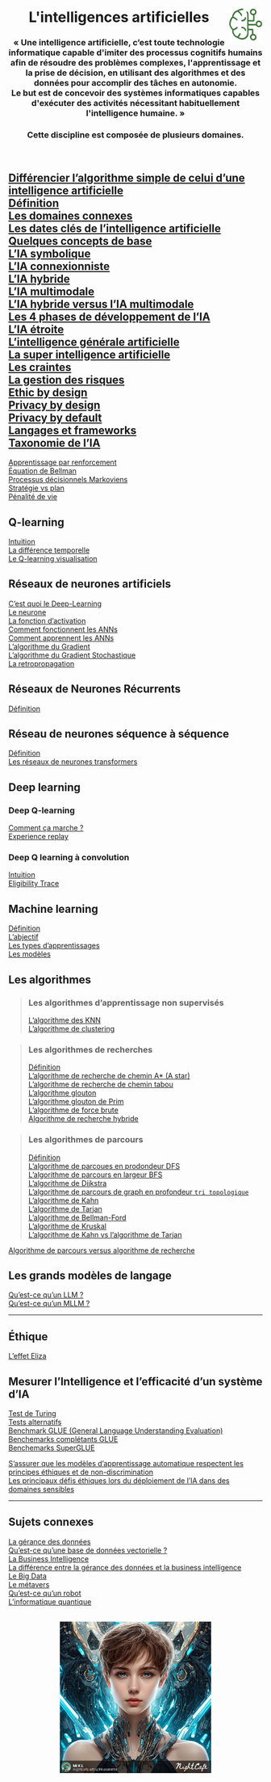 <h1 align="center"><b>L'intelligences artificielles</b> <a href="../"><img src="https://github.com/MiKL5/BI/raw/master/assets/bi.svg" alt="Les intelligences artificielles" align="right" height="64px"></a></h1>

<div align="center">
    <h3>« Une intelligence artificielle, c’est toute technologie informatique capable d'imiter des processus cognitifs humains afin de résoudre des problèmes complexes, l'apprentissage et la prise de décision, en utilisant des algorithmes et des données pour accomplir des tâches en autonomie.<br>Le but est de concevoir des systèmes informatiques capables d'exécuter des activités nécessitant habituellement l'intelligence humaine. »</h3>
    <h3>Cette discipline est composée de plusieurs domaines.</h3>
    <br>
    <!-- <a href="../">
        <img src="../assets/images/68747470733a2f2f6d617a652d677572752e6f73732d616363656c65726174652e616c6979756e63732e636f6d2f696d6167652f41453439334345393639363641304142363741383541333845363339463134462d30312e6a7067.png" alt="Les intelligences artificielles" height="300px">
    </a> -->
</div>

[Différencier l’algorithme simple de celui d’une intelligence artificielle](basics/aiOrNotAi)  
[Définition](basics/define)  
[Les domaines connexes](basics/relatedFields)  
[Les dates clés de l’intelligence artificielle](basics/history)  
[Quelques concepts de base](basics/basicConcepts)  
[L’IA symbolique](basics/sai)  
[L’IA connexionniste](basics/cai)  
[L’IA hybride](basics/hai)  
[L’IA multimodale](basics/mai)  
[L’IA hybride versus l’IA multimodale](basics/haiVsMai)  
[Les 4 phases de développement de l’IA](basics/aiDevelopmentPeriods)  
[L’IA étroite](basics/weakAI) <!-- Weak AI = Narrow AI (IA étroite) -->  
[L’intelligence générale artificielle](basics/agi)  
[La super intelligence artificielle](basics/asi)  
[Les craintes](basics/fears)  
[La gestion des risques](basics/riskManagement)  
[Ethic by design](ethics/ethicByDesign)  
[Privacy by design](basics/privacyByDesign)  
[Privacy by default](basics/privacyByDefault)  
[Langages et frameworks](basics/languagesAndFrameworks)  
[Taxonomie de l’IA](basics/taxonomy)
-

[Apprentissage par renforcement](reinforcementLearning)  
[Équation de Bellman](bellmanEquation)  
[Processus décisionnels Markoviens](processusDeDecisionMarkoviens)  
[Stratégie vs plan](statégieVSplan)  
[Pénalité de vie](penaliteDeVie)  

## **Q-learning**  
[Intuition](q-learningIntuition)  
[La différence temporelle](timeDifference)  
[Le Q-learning visualisation](q-learningVisualisaition)  

## **Réseaux de neurones artificiels**  
[C’est quoi le Deep-Learning](artificiallNeuralNetwork/WhatsDeepLearning)  
[Le neurone](artificiallNeuralNetwork/Neuron)  
[La fonction d’activation](artificiallNeuralNetwork/activationFunction)  
[Comment fonctionnent les ANNs](artificiallNeuralNetwork/HowANNswork)  
[Comment apprennent les ANNs](artificiallNeuralNetwork/HowANNsLearn)  
[L’algorithme du Gradient](artificiallNeuralNetwork/gradientAlgorithm)  
[L’algorithme du Gradient Stochastique](artificiallNeuralNetwork/stochasticGradientAlgorithm)  
[La retropropagation](artificiallNeuralNetwork/Retropropagation)

<!-- ## **Réseau de neurone à convolution**
[Définition](. "Qu'est qu'un réseau de neurone à convolution")  -->
<!-- [Convolution]()   -->
<!-- [Couche ReLU]()   -->
<!-- [Pooling]()   -->
<!-- [Flattening]()   -->
<!-- [Full conection]()   -->
<!-- [Fonction `softmax` et entropie croisée]()  -->

## **Réseaux de Neurones Récurrents**
[Définition](rnn)
<!-- [Les LSTM](rnn/LSTM) -->
<!-- [Les GRU](rnn/GRU) -->

## **Réseau de neurones séquence à séquence**
[Définition](seq2Seq)  
[Les réseaux de neurones transformers](seq2Seq/transformers)  

## **Deep learning**
### **Deep Q-learning**
[Comment ça marche ?](deep_Q-Learning_intuition/ccm)    
[Experience replay](deep_Q-Learning_intuition/experienceReplay)  

### **Deep Q learning à convolution**
[Intuition](convolutional_Deep_Q-learning/Intuition)    
[Eligibility Trace](convolutional_Deep_Q-learning/eligibilityTrace)  

## **Machine learning**
[Définition](machineLearning/definition)  
[L’abjectif](machineLearning/goal)  
[Les types d’apprentissages](machineLearning/typesOfLearning)  
[Les modèles](machineLearning/models)  
<!-- [Les biais](ma!chineLearning/bias "Les biais") -->

<!-- ## **Thompson sampling** -->
<!-- [Définition]() -->

## **Les algorithmes**
> ### **Les algorithmes d’apprentissage non supervisés**
> [L’algorithme des KNN](algo/unsupervisedLearningAlgorithms/KNN)  
> [L’algorithme de clustering](algo/unsupervisedLearningAlgorithms/clustering)  

> ### **Les algorithmes de recherches**
> [Définition](algo/search)  
> [L’algorithme de recherche de chemin A* (A star)](algo/a)  
> [L’algorithme de recherche de chemin tabou](algo/tabou)  
> [L’algorithme glouton](algo/glouton)  
> [L’algorithme glouton de Prim](algo/prim)  
> [L’algorithme de force brute](algo/brutForce)  
> [Algorithme de recherche hybride](algo/hybride)

> ### **Les algorithmes de parcours**
> [Définition](algo/path)  
> [L’algorithme de parcoues en prodondeur DFS](algo/dfs)  
> [L’algorithme de parcours en largeur BFS](algo/bfs)  
> [L’algorithme de Dijkstra](algo/Dijkstra)  
> [L’algorithme de parcours de graph en profondeur `tri topologique`](algo/topologicalSort)  
> [L’algorithme de Kahn](algo/Kahn)  
> [L’algorithme de Tarjan](algo/tarjan)  
> [L’algorithme de Bellman-Ford](algo/bF)  
> [L’algorithme de Kruskal](algo/kruskal)  
> [L’algorithme de Kahn vs l’algorithme de Tarjan](algo/kahnVsTarjan)  

[Algorithme de parcours versus algorithme de recherche](algo/pathVsSearch)


## **Les grands modèles de langage**
[Qu’est-ce qu’un LLM ?](other/llm)  
[Qu’est-ce qu’un MLLM ?](other/mllm)
___
## **Éthique**
[L’effet Eliza](ethics/eliza)
## **Mesurer l’Intelligence et l’efficacité d’un système d’IA**
[Test de Turing](ethics/benchmarks/turing)  
[Tests alternatifs](ethics/benchmarks/atlernativeTests)  
[Benchmark GLUE (General Language Understanding Evaluation)](ethics/benchmarks/glue)  
[Benchemarks complétants GLUE](ethics/benchmarks/othersBenchmarks)  
[Benchemarks SuperGLUE](ethics/benchmarks/superGlue)  

[S’assurer que les modèles d’apprentissage automatique respectent les principes éthiques et de non-discrimination](algo/EthicalNon-discriminationPrinciples)  
[Les principaux défis éthiques lors du déploiement de l’IA dans des domaines sensibles](ethics/chalenges/health)  

<!-- [Comment les chercheurs améliorent-il la compréhension des modèles ?](ethics/benchmarks/researh) -->
___

## **Sujets connexes**
[La gérance des données](other/dataStewarding)  
[Qu’est-ce qu’une base de données vectorielle ?](other/vectorDatabase)  
[La Business Intelligence](other/bi)  
[La différence entre la gérance des données et la business intelligence](other/DSvsBI)  
[Le Big Data](other/bigData)  
[Le métavers](other/metavers)  
[Qu’est-ce qu’un robot](https://github.com/MiKL5/robotics)  
[L’informatique quantique](other/qc)  
<!-- [Le Quality monitoring](other/qualityMonitoring)  -->

<br>
<!-- <div align="center">
    <a href="../">
        <img src="../assets/images/68747470733a2f2f63646e2e6d617a652e677572752f696d6167652f43424642443543303642354444444442363544444138363535324338383942432d30312e6a7067.png" height="300px">
    </a>
</div> -->
<div align="center">
    <a href="../">
        <img src="../assets/images/8roaO7a6qzOS6wM0xdhX-C5-MT.jpg" alt="Les intelligences artificielles" height="300px">
    </a>